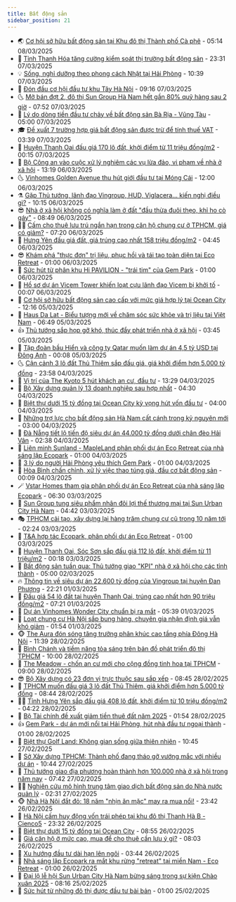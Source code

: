 ```yaml
---
title: Bất động sản
sidebar_position: 21
---
```


<!-- dantri-bat-dong-san:START -->
- 🌏 [Cơ hội sở hữu bất động sản tại Khu đô thị Thành phố Cà phê](https://dantri.com.vn/bat-dong-san/co-hoi-so-huu-bat-dong-san-tai-khu-do-thi-thanh-pho-ca-phe-20250308121327813.htm) - 05:14 08/03/2025
- 👹 [Tỉnh Thanh Hóa tăng cường kiểm soát thị trường bất động sản](https://dantri.com.vn/bat-dong-san/tinh-thanh-hoa-tang-cuong-kiem-soat-thi-truong-bat-dong-san-20250308032939785.htm) - 23:31 07/03/2025
- 💡 [Sống, nghỉ dưỡng theo phong cách Nhật tại Hải Phòng](https://dantri.com.vn/bat-dong-san/song-nghi-duong-theo-phong-cach-nhat-tai-hai-phong-20250307171113891.htm) - 10:39 07/03/2025
- 🌋 [Đón đầu cơ hội đầu tư khu Tây Hà Nội](https://dantri.com.vn/bat-dong-san/don-dau-co-hoi-dau-tu-khu-tay-ha-noi-20250307160754955.htm) - 09:16 07/03/2025
- 🌜 [Mở bán đợt 2, đô thị Sun Group Hà Nam hết gần 80% quỹ hàng sau 2 giờ](https://dantri.com.vn/bat-dong-san/mo-ban-dot-2-do-thi-sun-group-ha-nam-het-gan-80-quy-hang-sau-2-gio-20250307143932318.htm) - 07:52 07/03/2025
- 💃 [Lý do dòng tiền đầu tư chảy về bất động sản Bà Rịa - Vũng Tàu](https://dantri.com.vn/bat-dong-san/ly-do-dong-tien-dau-tu-chay-ve-bat-dong-san-ba-ria-vung-tau-20250306224920714.htm) - 05:00 07/03/2025
- 🎓 [Đề xuất 7 trường hợp giá bất động sản được trừ để tính thuế VAT](https://dantri.com.vn/kinh-doanh/de-xuat-7-truong-hop-gia-bat-dong-san-duoc-tru-de-tinh-thue-vat-20250307094933791.htm) - 03:39 07/03/2025
- 🌝 [Huyện Thanh Oai đấu giá 170 lô đất, khởi điểm từ 11 triệu đồng/m2](https://dantri.com.vn/bat-dong-san/huyen-thanh-oai-dau-gia-170-lo-dat-khoi-diem-tu-11-trieu-dongm2-20250307015946404.htm) - 00:15 07/03/2025
- 🧐 [Bộ Công an vào cuộc xử lý nghiêm các vụ lừa đảo, vi phạm về nhà ở xã hội](https://dantri.com.vn/bat-dong-san/bo-cong-an-vao-cuoc-xu-ly-nghiem-cac-vu-lua-dao-vi-pham-ve-nha-o-xa-hoi-20250306195316603.htm) - 13:19 06/03/2025
- 🌜 [Vinhomes Golden Avenue thu hút giới đầu tư tại Móng Cái](https://dantri.com.vn/bat-dong-san/vinhomes-golden-avenue-thu-hut-gioi-dau-tu-tai-mong-cai-20250306174207416.htm) - 12:00 06/03/2025
- ⚗️ [Gặp Thủ tướng, lãnh đạo Vingroup, HUD, Viglacera... kiến nghị điều gì?](https://dantri.com.vn/bat-dong-san/gap-thu-tuong-lanh-dao-vingroup-hud-viglacera-kien-nghi-dieu-gi-20250306165952118.htm) - 10:15 06/03/2025
- 😎 [Nhà ở xã hội không có nghĩa làm ở đất &quot;đầu thừa đuôi thẹo, khỉ ho cò gáy&quot;](https://dantri.com.vn/bat-dong-san/nha-o-xa-hoi-khong-co-nghia-lam-o-dat-dau-thua-duoi-theo-khi-ho-co-gay-20250306141809575.htm) - 08:49 06/03/2025
- 🧑‍🏫 [Cấm cho thuê lưu trú ngắn hạn trong căn hộ chung cư ở TPHCM, giá có giảm?](https://dantri.com.vn/bat-dong-san/cam-cho-thue-luu-tru-ngan-han-trong-can-ho-chung-cu-o-tphcm-gia-co-giam-20250306090415635.htm) - 07:20 06/03/2025
- 💪 [Hưng Yên đấu giá đất, giá trúng cao nhất 158 triệu đồng/m2](https://dantri.com.vn/bat-dong-san/hung-yen-dau-gia-dat-gia-trung-cao-nhat-158-trieu-dongm2-20250306092138052.htm) - 04:45 06/03/2025
- 😎 [Khám phá &quot;thực đơn&quot; trị liệu, phục hồi và tái tạo toàn diện tại Eco Retreat](https://dantri.com.vn/bat-dong-san/kham-pha-thuc-don-tri-lieu-phuc-hoi-va-tai-tao-toan-dien-tai-eco-retreat-20250305144641437.htm) - 01:00 06/03/2025
- 🧠 [Sức hút từ phân khu Hi PAVILION - &quot;trái tim&quot; của Gem Park](https://dantri.com.vn/bat-dong-san/suc-hut-tu-phan-khu-hi-pavilion-trai-tim-cua-gem-park-20250305223145311.htm) - 01:00 06/03/2025
- 🧰 [Hồ sơ dự án Vicem Tower khiến loạt cựu lãnh đạo Vicem bị khởi tố](https://dantri.com.vn/bat-dong-san/ho-so-du-an-vicem-tower-khien-loat-cuu-lanh-dao-vicem-bi-khoi-to-20250305233957200.htm) - 00:07 06/03/2025
- 🤩 [Cơ hội sở hữu bất động sản cao cấp với mức giá hợp lý  tại Ocean City](https://dantri.com.vn/bat-dong-san/co-hoi-so-huu-bat-dong-san-cao-cap-voi-muc-gia-hop-ly-tai-ocean-city-20250305190248418.htm) - 12:16 05/03/2025
- 🦆 [Haus Da Lat - Biểu tượng mới về chăm sóc sức khỏe và trị liệu tại Việt Nam](https://dantri.com.vn/bat-dong-san/haus-da-lat-bieu-tuong-moi-ve-cham-soc-suc-khoe-va-tri-lieu-tai-viet-nam-20250305121943311.htm) - 06:49 05/03/2025
- 👍 [Thủ tướng sắp họp gỡ khó, thúc đẩy phát triển nhà ở xã hội](https://dantri.com.vn/bat-dong-san/thu-tuong-sap-hop-go-kho-thuc-day-phat-trien-nha-o-xa-hoi-20250305101810131.htm) - 03:45 05/03/2025
- 🙉 [Tập đoàn bầu Hiển và công ty Qatar muốn làm dự án 4,5 tỷ USD tại Đông Anh](https://dantri.com.vn/bat-dong-san/tap-doan-bau-hien-va-cong-ty-qatar-muon-lam-du-an-45-ty-usd-tai-dong-anh-20250305010154568.htm) - 00:08 05/03/2025
- 🌜 [Cận cảnh 3 lô đất Thủ Thiêm sắp đấu giá, giá khởi điểm hơn 5.000 tỷ đồng](https://dantri.com.vn/bat-dong-san/can-canh-3-lo-dat-thu-thiem-sap-dau-gia-gia-khoi-diem-hon-5000-ty-dong-20250304224522144.htm) - 23:58 04/03/2025
- 🌋 [Vị trí của The Kyoto 5 hút khách an cư, đầu tư](https://dantri.com.vn/bat-dong-san/vi-tri-cua-the-kyoto-5-hut-khach-an-cu-dau-tu-20250304200210311.htm) - 13:29 04/03/2025
- 🥰 [Bộ Xây dựng quản lý 13 doanh nghiệp sau hợp nhất](https://dantri.com.vn/bat-dong-san/bo-xay-dung-quan-ly-13-doanh-nghiep-sau-hop-nhat-20250304112333460.htm) - 04:30 04/03/2025
- 💯 [Biệt thự dưới 15 tỷ đồng tại Ocean City kỳ vọng hút vốn đầu tư](https://dantri.com.vn/bat-dong-san/biet-thu-duoi-15-ty-dong-tai-ocean-city-ky-vong-hut-von-dau-tu-20250304102942219.htm) - 04:00 04/03/2025
- 🤩 [Những trợ lực cho bất động sản Hà Nam cất cánh trong kỷ nguyên mới](https://dantri.com.vn/bat-dong-san/nhung-tro-luc-cho-bat-dong-san-ha-nam-cat-canh-trong-ky-nguyen-moi-20250303235613919.htm) - 03:00 04/03/2025
- 💄 [Đà Nẵng tiết lộ tiến độ siêu dự án 44.000 tỷ đồng dưới chân đèo Hải Vân](https://dantri.com.vn/bat-dong-san/da-nang-tiet-lo-tien-do-sieu-du-an-44000-ty-dong-duoi-chan-deo-hai-van-20250226125437044.htm) - 02:38 04/03/2025
- 🦍 [Liên minh Sunland - MapleLand phân phối dự án Eco Retreat của nhà sáng lập Ecopark](https://dantri.com.vn/bat-dong-san/lien-minh-sunland-mapleland-phan-phoi-du-an-eco-retreat-cua-nha-sang-lap-ecopark-20250304001550499.htm) - 01:00 04/03/2025
- 🎡 [3 lý do người Hải Phòng yêu thích Gem Park](https://dantri.com.vn/bat-dong-san/3-ly-do-nguoi-hai-phong-yeu-thich-gem-park-20250303235010493.htm) - 01:00 04/03/2025
- 🐎 [Hòa Bình chấn chỉnh, xử lý việc thao túng giá, đầu cơ bất động sản](https://dantri.com.vn/bat-dong-san/hoa-binh-chan-chinh-xu-ly-viec-thao-tung-gia-dau-co-bat-dong-san-20250304024255091.htm) - 00:09 04/03/2025
- 🪄 [Vstar Homes tham gia phân phối dự án Eco Retreat của nhà sáng lập Ecopark](https://dantri.com.vn/bat-dong-san/vstar-homes-tham-gia-phan-phoi-du-an-eco-retreat-cua-nha-sang-lap-ecopark-20250302135524144.htm) - 06:30 03/03/2025
- 💼 [Sun Group tung siêu phẩm nhân đôi lợi thế thương mại tại Sun Urban City Hà Nam](https://dantri.com.vn/bat-dong-san/sun-group-tung-sieu-pham-nhan-doi-loi-the-thuong-mai-tai-sun-urban-city-ha-nam-20250303113307211.htm) - 04:42 03/03/2025
- 🎭 [TPHCM cải tạo, xây dựng lại hàng trăm chung cư cũ trong 10 năm tới](https://dantri.com.vn/bat-dong-san/tphcm-cai-tao-xay-dung-lai-hang-tram-chung-cu-cu-trong-10-nam-toi-20250303085323980.htm) - 02:24 03/03/2025
- 🐻 [T&amp;A hợp tác Ecopark, phân phối dự án Eco Retreat](https://dantri.com.vn/bat-dong-san/ta-hop-tac-ecopark-phan-phoi-du-an-eco-retreat-20250301111700424.htm) - 01:00 03/03/2025
- 💃 [Huyện Thanh Oai, Sóc Sơn sắp đấu giá 112 lô đất, khởi điểm từ 11 triệu/m2](https://dantri.com.vn/bat-dong-san/huyen-thanh-oai-soc-son-sap-dau-gia-112-lo-dat-khoi-diem-tu-11-trieum2-20250303030511482.htm) - 00:18 03/03/2025
- 🦣 [Bất động sản tuần qua: Thủ tướng giao &quot;KPI&quot; nhà ở xã hội cho các tỉnh thành](https://dantri.com.vn/bat-dong-san/bat-dong-san-tuan-qua-thu-tuong-giao-kpi-nha-o-xa-hoi-cho-cac-tinh-thanh-20250302101839739.htm) - 05:00 02/03/2025
- 🔥 [Thông tin về siêu dự án 22.600 tỷ đồng của Vingroup tại huyện Đan Phượng](https://dantri.com.vn/bat-dong-san/thong-tin-ve-sieu-du-an-22600-ty-dong-cua-vingroup-tai-huyen-dan-phuong-20250301014426386.htm) - 22:21 01/03/2025
- 🤩 [Đấu giá 54 lô đất tại huyện Thanh Oai, trúng cao nhất hơn 90 triệu đồng/m2](https://dantri.com.vn/bat-dong-san/dau-gia-54-lo-dat-tai-huyen-thanh-oai-trung-cao-nhat-hon-90-trieu-dongm2-20250301135702388.htm) - 07:21 01/03/2025
- 🥳 [Dự án Vinhomes Wonder City chuẩn bị ra mắt](https://dantri.com.vn/bat-dong-san/du-an-vinhomes-wonder-city-chuan-bi-ra-mat-20250301112749683.htm) - 05:39 01/03/2025
- 🤗 [Loạt chung cư Hà Nội sắp bung hàng, chuyên gia nhận định giá vẫn khó giảm](https://dantri.com.vn/bat-dong-san/loat-chung-cu-ha-noi-sap-bung-hang-chuyen-gia-nhan-dinh-gia-van-kho-giam-20250301024812148.htm) - 01:54 01/03/2025
- 🐵 [The Aura đón sóng tăng trưởng phân khúc cao tầng phía Đông Hà Nội](https://dantri.com.vn/bat-dong-san/the-aura-don-song-tang-truong-phan-khuc-cao-tang-phia-dong-ha-noi-20250228180222903.htm) - 11:39 28/02/2025
- 🤖 [Bình Chánh và tiềm năng tỏa sáng trên bản đồ phát triển đô thị TPHCM](https://dantri.com.vn/bat-dong-san/binh-chanh-va-tiem-nang-toa-sang-tren-ban-do-phat-trien-do-thi-tphcm-20250228153802205.htm) - 10:00 28/02/2025
- 👺 [The Meadow - chốn an cư mới cho cộng đồng tinh hoa tại TPHCM](https://dantri.com.vn/bat-dong-san/the-meadow-chon-an-cu-moi-cho-cong-dong-tinh-hoa-tai-tphcm-20250228152843028.htm) - 09:00 28/02/2025
- 😎 [Bộ Xây dựng có 23 đơn vị trực thuộc sau sắp xếp](https://dantri.com.vn/bat-dong-san/bo-xay-dung-co-23-don-vi-truc-thuoc-sau-sap-xep-20250228114835019.htm) - 08:45 28/02/2025
- 🤠 [TPHCM muốn đấu giá 3 lô đất Thủ Thiêm, giá khởi điểm hơn 5.000 tỷ đồng](https://dantri.com.vn/bat-dong-san/tphcm-muon-dau-gia-3-lo-dat-thu-thiem-gia-khoi-diem-hon-5000-ty-dong-20250228145939105.htm) - 08:44 28/02/2025
- 👨‍🏫 [Tỉnh Hưng Yên sắp đấu giá 408 lô đất, khởi điểm từ 10 triệu đồng/m2](https://dantri.com.vn/bat-dong-san/tinh-hung-yen-sap-dau-gia-408-lo-dat-khoi-diem-tu-10-trieu-dongm2-20250228011641308.htm) - 04:22 28/02/2025
- 🧰 [Bộ Tài chính đề xuất giảm tiền thuê đất năm 2025](https://dantri.com.vn/bat-dong-san/bo-tai-chinh-de-xuat-giam-tien-thue-dat-nam-2025-20250228081357815.htm) - 01:54 28/02/2025
- 👍 [Gem Park - dự án mới nổi tại Hải Phòng, hút nhà đầu tư ngoại thành](https://dantri.com.vn/bat-dong-san/gem-park-du-an-moi-noi-tai-hai-phong-hut-nha-dau-tu-ngoai-thanh-20250227135036288.htm) - 01:00 28/02/2025
- 🌈 [Biệt thự Golf Land: Không gian sống giữa thiên nhiên](https://dantri.com.vn/bat-dong-san/biet-thu-golf-land-khong-gian-song-giua-thien-nhien-20250227172019827.htm) - 10:45 27/02/2025
- 🐲 [Sở Xây dựng TPHCM: Thành phố đang tháo gỡ vướng mắc với nhiều dự án](https://dantri.com.vn/bat-dong-san/so-xay-dung-tphcm-thanh-pho-dang-thao-go-vuong-mac-voi-nhieu-du-an-20250227170629768.htm) - 10:44 27/02/2025
- 💄 [Thủ tướng giao địa phương hoàn thành hơn 100.000 nhà ở xã hội trong năm nay](https://dantri.com.vn/bat-dong-san/thu-tuong-giao-dia-phuong-hoan-thanh-hon-100000-nha-o-xa-hoi-trong-nam-nay-20250227143414876.htm) - 07:42 27/02/2025
- 👨‍🏫 [Nghiên cứu mô hình trung tâm giao dịch bất động sản do Nhà nước quản lý](https://dantri.com.vn/bat-dong-san/nghien-cuu-mo-hinh-trung-tam-giao-dich-bat-dong-san-do-nha-nuoc-quan-ly-20250227022312582.htm) - 02:31 27/02/2025
- 🐵 [Nhà Hà Nội đắt đỏ: 18 năm &quot;nhịn ăn mặc&quot; may ra mua nổi!](https://dantri.com.vn/bat-dong-san/nha-ha-noi-dat-do-18-nam-nhin-an-mac-may-ra-mua-noi-20250226145108268.htm) - 23:42 26/02/2025
- 🎉 [Hà Nội cấm huy động vốn trái phép tại khu đô thị Thanh Hà B - Cienco5](https://dantri.com.vn/bat-dong-san/ha-noi-cam-huy-dong-von-trai-phep-tai-khu-do-thi-thanh-ha-b-cienco5-20250226173934718.htm) - 23:32 26/02/2025
- 💫 [Biệt thự dưới 15 tỷ đồng tại Ocean City](https://dantri.com.vn/bat-dong-san/biet-thu-duoi-15-ty-dong-tai-ocean-city-20250226142210172.htm) - 08:55 26/02/2025
- 🦄 [Giá căn hộ ở mức cao, mua để cho thuê cần lưu ý gì?](https://dantri.com.vn/bat-dong-san/gia-can-ho-o-muc-cao-mua-de-cho-thue-can-luu-y-gi-20250226112119562.htm) - 08:03 26/02/2025
- 🌮 [Xu hướng đầu tư dài hạn lên ngôi](https://dantri.com.vn/bat-dong-san/xu-huong-dau-tu-dai-han-len-ngoi-20250226102242595.htm) - 03:44 26/02/2025
- 💯 [Nhà sáng lập Ecopark ra mắt khu rừng &quot;retreat&quot; tại miền Nam - Eco Retreat](https://dantri.com.vn/bat-dong-san/nha-sang-lap-ecopark-ra-mat-khu-rung-retreat-tai-mien-nam-eco-retreat-20250225152352589.htm) - 01:00 26/02/2025
- 🌊 [Đại lộ lễ hội Sun Urban City Hà Nam bừng sáng trong sự kiện Chào xuân 2025](https://dantri.com.vn/bat-dong-san/dai-lo-le-hoi-sun-urban-city-ha-nam-bung-sang-trong-su-kien-chao-xuan-2025-20250225150901650.htm) - 08:16 25/02/2025
- 🤖 [Sức hút từ những đô thị được đầu tư bài bản](https://dantri.com.vn/bat-dong-san/suc-hut-tu-nhung-do-thi-duoc-dau-tu-bai-ban-20250218181656573.htm) - 01:00 25/02/2025<!-- dantri-bat-dong-san:END -->
